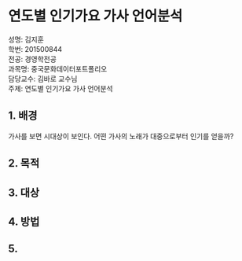 연도별 인기가요 가사 언어분석
==================================
성명: 김지훈  
학번: 201500844  
전공: 경영학전공  
과목명: 중국문화데이터포트폴리오  
담당교수: 김바로 교수님  
주제: 연도별 인기가요 가사 언어분석  

## 1. 배경

가사를 보면 시대상이 보인다.
어떤 가사의 노래가 대중으로부터 인기를 얻을까?

## 2. 목적

## 3. 대상

## 4. 방법

## 5. 
